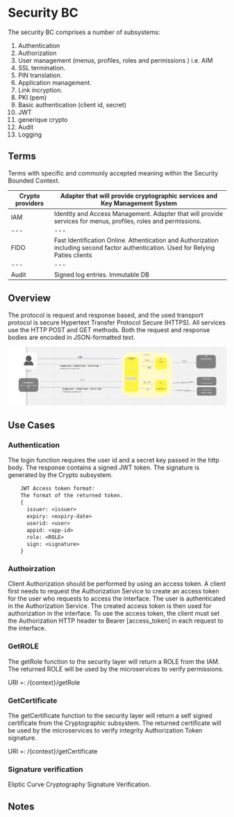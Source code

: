# Security BC

The security BC comprises a number of subsystems: 

1. Authentication
2. Authorization
3. User management (menus, profiles, roles and permissions ) i.e. AIM
4. SSL termination.
5. PIN translation.
6. Application management.
7. Link incryption.
8. PKI (pem)
9. Basic authentication (client id, secret)
10. JWT
11. generique crypto
12. Audit
13. Logging

## Terms

Terms with specific and commonly accepted meaning within the Security Bounded Context.

| Crypto providers | Adapter that will provide cryptographic services and Key Management System |
|---|---|
| IAM | Identity and Access Management. Adapter that will provide services for menus, profiles, roles and permissions.  |
|---|---|
| FIDO | Fast Identification Online. Athentication and Authorization including second factor authentication. Used for Relying Paties clients |
|---|---|
| Audit | Signed log entries. Immutable DB  |

## Overview

The protocol is request and response based, and the used transport protocol is secure Hypertext Transfer Protocol Secure (HTTPS). All services use the HTTP POST and GET methods. Both the request and response bodies are encoded in JSON-formatted text.


![Use Case - Example REPLACE ME](./assets/securityBCv0.2.png)


## Use Cases

### Authentication

The login function requires the user id and a secret key passed in the http body. The response contains a signed JWT token. The signature is generated by the Crypto subsystem.

        JWT Access token format: 
        The format of the returned token.
        {
          issuer: <issuer>
          expiry: <expiry-date>
          userid: <user>
          appid: <app-id>
          role: <ROLE>
          sign: <signature>  
        }


### Authoirzation

Client Authorization should be performed by using an access token. A client first needs to request the Authorization Service to create an access token for the user who requests to access the interface. The user is authenticated in the Authorization Service. The created access token is then used for authorization in the interface. 
To use the access token, the client must set the Authorization HTTP header to Bearer [access_token] in each request to the interface.

###	GetROLE

The getRole function to the security layer will return a ROLE from the IAM. The returned ROLE will be used by the microservices to verify permissions. 

URI =: /{context}/getRole

### GetCertificate

The getCertificate function to the security layer will return a self signed certificate from the Cryptographic subsystem. The returned certificate will be used by the microservices to verify integrity Authorization Token signature. 

URI =: /{context}/getCertificate

### Signature verification

Eliptic Curve Cryptography Signature Verification.


<!-- Footnotes themselves at the bottom. -->
## Notes

[^1]: Common Interfaces: [Mojaloop Common Interface List](../../commonInterfaces.md)
